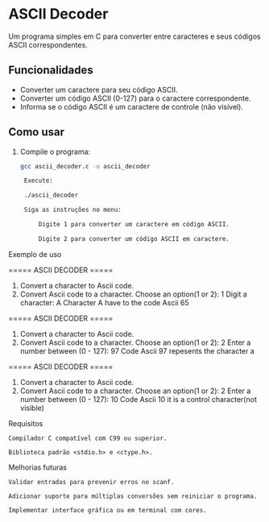 # ASCII Decoder

Um programa simples em C para converter entre caracteres e seus códigos ASCII correspondentes.

## Funcionalidades

- Converter um caractere para seu código ASCII.
- Converter um código ASCII (0-127) para o caractere correspondente.
- Informa se o código ASCII é um caractere de controle (não visível).

## Como usar

1. Compile o programa:

   ```bash
   gcc ascii_decoder.c -o ascii_decoder

    Execute:

    ./ascii_decoder

    Siga as instruções no menu:

        Digite 1 para converter um caractere em código ASCII.

        Digite 2 para converter um código ASCII em caractere.

Exemplo de uso

===== ASCII DECODER =====

1. Convert a character to Ascii code.
2. Convert Ascii code to a character.
Choose an option(1 or 2): 1
Digit a character: A
Character A have to the code Ascii 65

===== ASCII DECODER =====

1. Convert a character to Ascii code.
2. Convert Ascii code to a character.
Choose an option(1 or 2): 2
Enter a number between (0 - 127): 97
Code Ascii 97 repesents the character a

===== ASCII DECODER =====

1. Convert a character to Ascii code.
2. Convert Ascii code to a character.
Choose an option(1 or 2): 2
Enter a number between (0 - 127): 10
Code Ascii 10 it is a control character(not visible)

Requisitos

    Compilador C compatível com C99 ou superior.

    Biblioteca padrão <stdio.h> e <ctype.h>.

Melhorias futuras

    Validar entradas para prevenir erros no scanf.

    Adicionar suporte para múltiplas conversões sem reiniciar o programa.

    Implementar interface gráfica ou em terminal com cores.